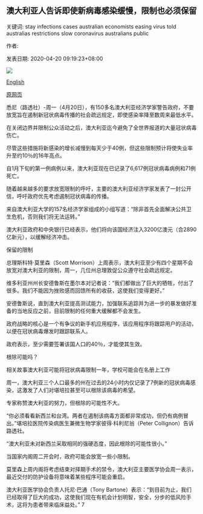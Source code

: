 ## 澳大利亚人告诉即使新病毒感染缓慢，限制也必须保留

关键词: stay infections cases australian economists easing virus told australias restrictions slow coronavirus australians public

作者: 

发表日期: 2020-04-20 09:19:23+08:00

![](https://www.straitstimes.com/sites/default/files/styles/x_large/public/articles/2020/04/20/ym-sd-200420.jpg?itok=xcxeLJ01)

[English](Australians%20told%20restrictions%20must%20stay%20even%20as%20new%20virus%20infections%20slow.md)

[原网页](https://www.straitstimes.com/asia/australianz/australians-told-restrictions-must-stay-even-as-new-virus-infections-slow)

悉尼（路透社）-周一（4月20日），有150多名澳大利亚经济学家警告政府，不要放宽旨在遏制新冠状病毒传播的社会疏远规定，即使感染率降至数周来最低水平。

在关闭边界并限制公众活动之后，澳大利亚迄今避免了全世界报道的大量冠状病毒伤亡。

尽管这些措施将新感染的增长减慢到每天少于40例，但这些限制预计将使失业率升至约10％的16年高点。

自1月下旬的第一例病例以来，澳大利亚现在已记录了6,617例冠状病毒病例和71例死亡。

随着越来越多的要求放宽限制的呼吁，主要的澳大利亚经济学家发表了一封公开信，呼吁政府优先考虑遏制冠状病毒的传播。

来自澳大利亚大学的157名经济学家组成的小组写道：“除非首先全面解决公共卫生危机，否则我们将无法运转。”

澳大利亚政府和中央银行已经表示，他们将向该国经济注入3200亿澳元（合2890亿新元），以缓解经济冲击。

保留的限制

总理斯科特·莫里森（Scott Morrison）上周表示，澳大利亚至少有四个星期不会放宽对澳大利亚的限制，周一，几位州总理敦促公众遵守社会疏远规定。

维多利亚州州长安德鲁斯在墨尔本对记者说：“我们都做出了巨大的牺牲，付出了很多。我们不能因为挫败感而回馈所有的收获，这使我们变得更好。”

安德鲁斯说，直到澳大利亚提高测试能力，加强联系追踪并为进一步的暴发做好准备的当地反应之前，目前限制的任何重大缓解都不会发生。

政府战略的核心是一个有争议的新手机应用程序，该应用程序将跟踪用户的活动，以便在冠状病毒爆发时跟踪联系人。

政府表示，至少需要签署该国人口的40％，才能使其生效。

根除可能吗？

相关故事澳大利亚可能将冠状病毒限制一年，学校可能会在名册上工作

周一，澳大利亚三个人口最多的州在过去的24小时内仅记录了7例新的冠状病毒感染，这激发了人们对堪培拉甚至可以根除该病毒的希望。

专家称赞澳大利亚的努力，但根除的可能性不大。

“你必须看看新西兰和台湾。两者在遏制该病毒方面都非常成功，但仍有病例冒出。”堪培拉医院传染病医生兼微生物学家彼得·科利尼翁（Peter Collignon）告诉路透社。

“澳大利亚未对新西兰采取相同的强硬态度，因此根除的可能性很小。”

当国家内阁周二开会时，政府可能会放宽一些小限制。

莫里森上周内阁将考虑结束对择期手术的禁令，澳大利亚主要医学协会周一表示，最近交付的防护设备将意味着某些程序可能会重启。

澳大利亚医学协会负责人托尼·巴通（Tony Bartone）表示：“到目前为止，我们已经取得了巨大的成功，这使我们现在有机会计划明智，安全，分步的低风险手术，这将为患者带来临床益处。” 7